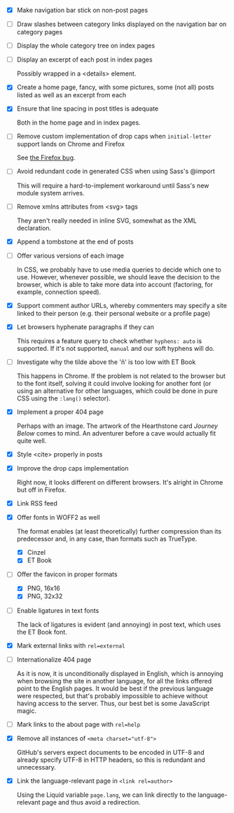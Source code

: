 - [x]  Make navigation bar stick on non-post pages

- [ ]  Draw slashes between category links displayed on the navigation bar on category pages

- [ ]  Display the whole category tree on index pages

- [ ]  Display an excerpt of each post in index pages

    Possibly wrapped in a &lt;details&gt; element.

- [x]  Create a home page, fancy, with some pictures, some (not all) posts listed as well as an excerpt from each

- [x]  Ensure that line spacing in post titles is adequate

    Both in the home page and in index pages.

- [ ]  Remove custom implementation of drop caps when `initial-letter` support lands on Chrome and Firefox

	See [the Firefox bug](https://bugzilla.mozilla.org/show_bug.cgi?id=1223880).

- [ ]  Avoid redundant code in generated CSS when using Sass's @import

    This will require a hard-to-implement workaround until Sass's new module system arrives.

- [ ]  Remove xmlns attributes from &lt;svg&gt; tags

    They aren't really needed in inline SVG, somewhat as the XML declaration.

- [x]  Append a tombstone at the end of posts

- [ ]  Offer various versions of each image

    In CSS, we probably have to use media queries to decide which one to use. However, whenever possible, we should leave the decision to the browser, which is able to take more data into account (factoring, for example, connection speed).

- [x]  Support comment author URLs, whereby commenters may specify a site linked to their person (e.g. their personal website or a profile page)

- [x]  Let browsers hyphenate paragraphs if they can

    This requires a feature query to check whether `hyphens: auto` is supported. If it's not supported, `manual` and our soft hyphens will do.

- [ ]  Investigate why the tilde above the 'ñ' is too low with ET Book

    This happens in Chrome. If the problem is not related to the browser but to the font itself, solving it could involve looking for another font (or using an alternative for other languages, which could be done in pure CSS using the `:lang()` selector).

- [x]  Implement a proper 404 page

    Perhaps with an image. The artwork of the Hearthstone card _Journey Below_ comes to mind. An adventurer before a cave would actually fit quite well.

- [x]  Style &lt;cite&gt; properly in posts

- [x]  Improve the drop caps implementation

    Right now, it looks different on different browsers. It's alright in Chrome but off in Firefox.

- [x]  Link RSS feed

- [x]  Offer fonts in WOFF2 as well

    The format enables (at least theoretically) further compression than its predecessor and, in any case, than formats such as TrueType.
    
    - [x]  Cinzel
    - [x]  ET Book

- [ ]  Offer the favicon in proper formats

    - [x]  PNG, 16x16
    - [x]  PNG, 32x32

- [ ]  Enable ligatures in text fonts

    The lack of ligatures is evident (and annoying) in post text, which uses the ET Book font.

- [x]  Mark external links with `rel=external`

- [ ]  Internationalize 404 page

    As it is now, it is unconditionally displayed in English, which is annoying when browsing the site in another language, for all the links offered point to the English pages. It would be best if the previous language were respected, but that's probably impossible to achieve without having access to the server. Thus, our best bet is some JavaScript magic.

- [ ]  Mark links to the about page with `rel=help`

- [x]  Remove all instances of `<meta charset="utf-8">`

    GitHub's servers expect documents to be encoded in UTF-8 and already specify UTF-8 in HTTP headers, so this is redundant and unnecessary.

- [x]  Link the language-relevant page in `<link rel=author>`

    Using the Liquid variable `page.lang`, we can link directly to the language-relevant page and thus avoid a redirection.
